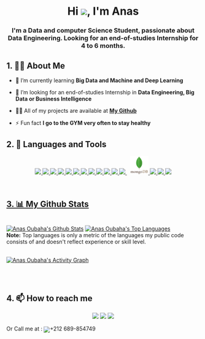 <h1 align="center">Hi <img src="https://raw.githubusercontent.com/MartinHeinz/MartinHeinz/master/wave.gif" width="30px">, I'm Anas</h1>
<h3 align="center">I'm a Data and computer Science Student, passionate about <b>Data Engineering</b>. Looking for an end-of-studies Internship for 4 to 6 months.</h3>


## 1. 🙋‍♂️ About Me

- 🌱 I’m currently learning **Big Data and Machine and Deep Learning**

- 👯 I’m looking for an end-of-studies Internship in **Data Engineering, Big Data or Business Intelligence**

- 👨‍💻 All of my projects are available at **[My Github](https://github.com/anasoubaha)**

- ⚡ Fun fact **I go to the GYM very often to stay healthy**

## 2. 🚀 Languages and Tools

<p align="center">
    <a href="https://www.python.org" target="_blank"> <img src="https://img.icons8.com/color/48/000000/python.png"/> 
    <a href="https://www.java.com" target="_blank"> <img src="https://img.icons8.com/color/48/000000/java-coffee-cup-logo.png"/>
    <a href="https://sql.sh/" target="_blank"> <img src="https://img.icons8.com/external-flat-juicy-fish/48/000000/external-sql-coding-and-development-flat-flat-juicy-fish.png"/>
    <a href="https://en.wikipedia.org/wiki/Bash_(Unix_shell)#:~:text=Bash%20is%20a%20Unix%20shell,shell%20for%20most%20Linux%20distributions.&text=Bash%20can%20also%20read%20and,file%2C%20called%20a%20shell%20script." target="_blank"><img src="https://img.icons8.com/color-glass/48/000000/console.png"/>
    <a href="https://www.r-project.org/" target="_blank"><img src="https://img.icons8.com/external-becris-flat-becris/48/000000/external-r-data-science-becris-flat-becris.png"/>
    <a href="https://git-scm.com/" target="_blank"> <img src="https://img.icons8.com/color/48/000000/git.png"/>
    <a href="https://www.docker.com/" target="_blank"> <img src="https://www.vectorlogo.zone/logos/docker/docker-icon.svg"/>
    <a href="https://hadoop.apache.org/" target="_blank"> <img src="https://img.icons8.com/color/48/000000/hadoop-distributed-file-system.png"/>
    <a href="https://spark.apache.org/" target="_blank"> <img src="https://www.vectorlogo.zone/logos/apache_spark/apache_spark-ar21.svg"/>
    <a href="https://hive.apache.org/" target="_blank"> <img src="https://www.vectorlogo.zone/logos/apache_hive/apache_hive-ar21.svg"/>
    <a href="https://www.postgresql.org/" target="_blank"> <img src="https://www.vectorlogo.zone/logos/postgresql/postgresql-ar21.svg"/>
    <a style="padding-right:8px;" href="https://www.mysql.com/" target="_blank"> <img src="https://img.icons8.com/fluent/50/000000/mysql-logo.png"/>
    <a href="https://www.mongodb.com/" target="_blank"> <img src="https://raw.githubusercontent.com/devicons/devicon/master/icons/mongodb/mongodb-original-wordmark.svg" alt="mongodb" width="48" height="48"/>
    <a href="https://azure.microsoft.com/fr-fr/" target="_blank"> <img src="https://www.vectorlogo.zone/logos/microsoft_azure/microsoft_azure-ar21.svg"/>
    <a href="https://aws.amazon.com/" target="_blank"> <img src="https://www.vectorlogo.zone/logos/amazon_aws/amazon_aws-ar21.svg"/>  
    <a href="https://powerbi.microsoft.com/fr/" target="_blank"> <img src="https://www.vectorlogo.zone/logos/microsoft_powerbi/microsoft_powerbi-ar21.svg"/> 
    
</p>

<br/>


## 3. 📊 My Github Stats

  <br/>
    <a href="https://github.com/anasoubaha/github-readme-stats"><img alt="Anas Oubaha's Github Stats" src="https://github-readme-stats.vercel.app/api?username=anasoubaha&show_icons=true&count_private=true&theme=react&hide_border=true&bg_color=0D1117" /></a>
  <a href="https://github.com/anasoubaha/github-readme-stats"><img alt="Anas Oubaha's Top Languages" src="https://github-readme-stats.vercel.app/api/top-langs/?username=anasoubaha&langs_count=8&count_private=true&layout=compact&theme=react&hide_border=true&bg_color=0D1117" /></a>
  <br/>
  <b>Note:</b> Top languages is only a metric of the languages my public code consists of and doesn't reflect experience or skill level.


<br/>
<br/>

<a href="https://github.com/anasoubaha/github-readme-activity-graph"><img alt="Anas Oubaha's Activity Graph" src="https://activity-graph.herokuapp.com/graph?username=anasoubaha&bg_color=0D1117&color=5BCDEC&line=5BCDEC&point=FFFFFF&hide_border=true" /></a>

<br/>
<br/>

## 4. 📫 How to reach me
<p align="center">
<a href = "mailto:anasoubaha19@gmail.com"><img src="https://img.icons8.com/color/48/000000/gmail-new.png"/></a>
<a href = "mailto:aoubaha@insea.ac.ma"><img src="https://img.icons8.com/fluency/48/000000/microsoft-outlook-2019.png"/></a>
<a href = "https://www.linkedin.com/in/anas-oubaha/"><img src="https://img.icons8.com/fluent/48/000000/linkedin.png"/></a>

<label>Or Call me at : </label>
<img src="https://img.icons8.com/color/48/000000/apple-phone.png" align="center"/>+212 689-854749</img>
</p>